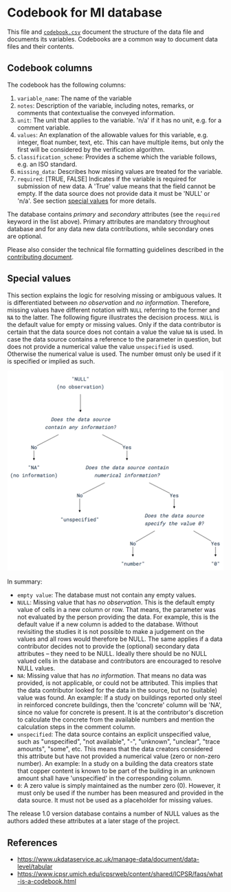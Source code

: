# Codebook for MI database

This file and [`codebook.csv`](codebook.csv) document the structure of the data file and documents its variables. Codebooks are a common way to document data files and their contents. 

## Codebook columns

The codebook has the following columns:

1. `variable_name`: The name of the variable
2. `notes`: Description of the variable, including notes, remarks, or comments that contextualise the conveyed information.
3. `unit`: The unit that applies to the variable. 'n/a' if it has no unit, e.g. for a comment variable.
4. `values`: An explanation of the allowable values for this variable, e.g. integer, float number, text, etc. This can have multiple items, but only the first will be considered by the verification algorithm. 
5. `classification_scheme`: Provides a scheme which the variable follows, e.g. an ISO standard.
6. `missing_data`: Describes how missing values are treated for the variable.
7. `required`: [TRUE, FALSE] Indicates if the variable is required for submission of new data. A 'True' value means that the field cannot be empty. If the data source does not provide data it must be 'NULL' or 'n/a'. See section [special values](#special-values) for more details.

The database contains *primary* and *secondary* attributes (see the `required` keyword in the list above). Primary attributes are mandatory throughout database and for any data new data contributions, while secondary ones are optional.

Please also consider the technical file formatting guidelines described in the [contributing document](CONTRIBUTING.md).

## Special values

This section explains the logic for resolving missing or ambiguous values. It is differentiated between *no observation* and *no information*. Therefore, missing values have different notation with `NULL` referring to the former and `NA` to the latter. The following figure illustrates the decision process. `NULL` is the default value for empty or missing values. Only if the data contributor is certain that the data source does not contain a value the value `NA` is used. In case the data source contains a reference to the parameter in question, but does not provide a numerical value the value `unspecified` is used. Otherwise the numerical value is used. The number `0`must only be used if it is specified or implied as such.

![special_values](doc/figures/special_values.png)

In summary:

- `empty value`: The database must not contain any empty values.
- `NULL`: Missing value that has *no observation*. This is the default empty value of cells in a new column or row. That means, the parameter was not evaluated by the person providing the data. For example, this is the default value if a new column is added to the database. Without revisiting the studies it is not possible to make a judgement on the values and all rows would therefore be NULL. The same applies if a data contributor decides not to provide the (optional) secondary data attributes – they need to be NULL. Ideally there should be no NULL valued cells in the database and contributors are encouraged to resolve NULL values.
- `NA`: Missing value that has *no information*. That means no data was provided, is not applicable, or could not be attributed. This implies that the data contributor looked for the data in the source, but no (suitable) value was found. An example: If a study on buildings reported only steel in reinforced concrete buildings, then the 'concrete' column will be 'NA', since no value for concrete is present. It is at the contributor's discretion to calculate the concrete from the available numbers and mention the calculation steps in the comment column. 
- `unspecified`: The data source contains an explicit unspecified value, such as "unspecified", "not available", "-", "unknown", "unclear", "trace amounts", "some", etc. This means that the data creators considered this attribute but have not provided a numerical value (zero or non-zero number). An example: In a study on a building the data creators state that copper content is known to be part of the building in an unknown amount shall have 'unspecified' in the corresponding column.
- `0`: A zero value is simply maintained as the number zero (0). However, it must only be used if the number has been measured and provided in the data source. It must not be used as a placeholder for missing values.

The release 1.0 version database contains a number of NULL values as the authors added these attributes at a later stage of the project.

## References

- https://www.ukdataservice.ac.uk/manage-data/document/data-level/tabular
- https://www.icpsr.umich.edu/icpsrweb/content/shared/ICPSR/faqs/what-is-a-codebook.html

